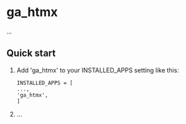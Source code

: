 ga_htmx
================

...

Quick start
-----------

1. Add 'ga_htmx' to your INSTALLED_APPS setting like this:

   ```
   INSTALLED_APPS = [
   ...,
   'ga_htmx',
   ]
   ```

2. ...